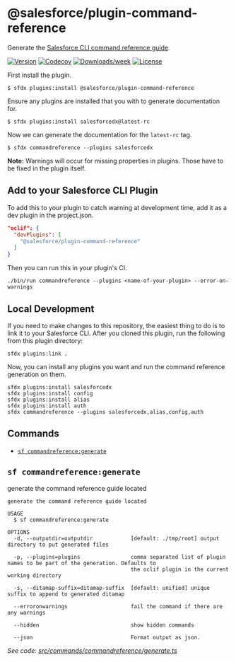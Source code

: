 # @salesforce/plugin-command-reference

Generate the [Salesforce CLI command reference guide](https://developer.salesforce.com/docs/atlas.en-us.sfdx_cli_reference.meta/sfdx_cli_reference/).

[![Version](https://img.shields.io/npm/v/@salesforce/plugin-command-reference.svg)](https://npmjs.org/package/@salesforce/plugin-command-reference)
[![Codecov](https://codecov.io/gh/salesforcecli/plugin-command-reference/branch/master/graph/badge.svg)](https://codecov.io/gh/salesforcecli/plugin-command-reference)
[![Downloads/week](https://img.shields.io/npm/dw/@salesforce/plugin-command-reference.svg)](https://npmjs.org/package/@salesforce/plugin-command-reference)
[![License](https://img.shields.io/npm/l/@salesforce/plugin-command-reference.svg)](https://github.com/salesforcecli/plugin-command-reference/blob/master/package.json)

First install the plugin.

```sh-session
$ sfdx plugins:install @salesforce/plugin-command-reference
```

Ensure any plugins are installed that you with to generate documentation for.

```sh-session
$ sfdx plugins:install salesforcedx@latest-rc
```

Now we can generate the documentation for the `latest-rc` tag.

```sh-session
$ sfdx commandreference --plugins salesforcedx
```

**Note:** Warnings will occur for missing properties in plugins. Those have to be fixed in the plugin itself.

## Add to your Salesforce CLI Plugin

To add this to your plugin to catch warning at development time, add it as a dev plugin in the project.json.

```json
"oclif": {
  "devPlugins": [
    "@salesforce/plugin-command-reference"
  ]
}
```

Then you can run this in your plugin's CI.

```sh-session
./bin/run commandreference --plugins <name-of-your-plugin> --error-on-warnings
```

## Local Development

If you need to make changes to this repository, the easiest thing to do is to link it to your Salesforce CLI. After you cloned this plugin, run the following from this plugin directory:

```sh-session
sfdx plugins:link .
```

Now, you can install any plugins you want and run the command reference generation on them.

```sh-session
sfdx plugins:install salesforcedx
sfdx plugins:install config
sfdx plugins:install alias
sfdx plugins:install auth
sfdx commandreference --plugins salesforcedx,alias,config,auth
```

## Commands

<!-- commands -->
* [`sf commandreference:generate`](#sf-commandreferencegenerate)

## `sf commandreference:generate`

generate the command reference guide located

```
generate the command reference guide located

USAGE
  $ sf commandreference:generate

OPTIONS
  -d, --outputdir=outputdir            [default: ./tmp/root] output directory to put generated files

  -p, --plugins=plugins                comma separated list of plugin names to be part of the generation. Defaults to
                                       the oclif plugin in the current working directory

  -s, --ditamap-suffix=ditamap-suffix  [default: unified] unique suffix to append to generated ditamap

  --erroronwarnings                    fail the command if there are any warnings

  --hidden                             show hidden commands

  --json                               Format output as json.
```

_See code: [src/commands/commandreference/generate.ts](https://github.com/salesforcecli/plugin-command-reference/blob/v2.0.5/src/commands/commandreference/generate.ts)_
<!-- commandsstop -->

